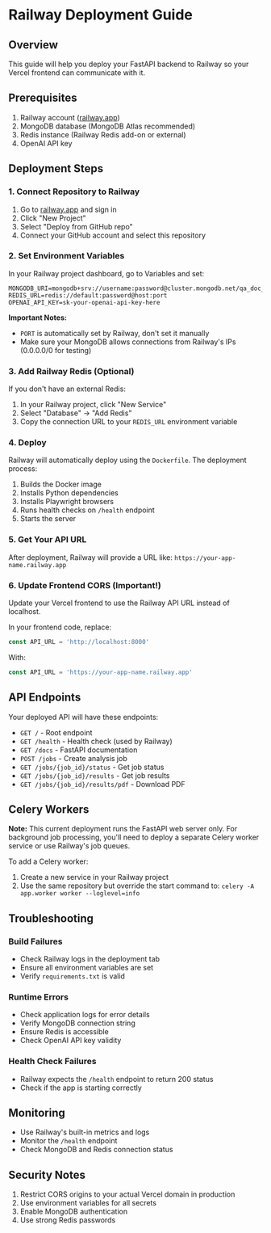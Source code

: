# Railway Deployment Guide

## Overview
This guide will help you deploy your FastAPI backend to Railway so your Vercel frontend can communicate with it.

## Prerequisites
1. Railway account ([railway.app](https://railway.app))
2. MongoDB database (MongoDB Atlas recommended)
3. Redis instance (Railway Redis add-on or external)
4. OpenAI API key

## Deployment Steps

### 1. Connect Repository to Railway
1. Go to [railway.app](https://railway.app) and sign in
2. Click "New Project"
3. Select "Deploy from GitHub repo"
4. Connect your GitHub account and select this repository

### 2. Set Environment Variables
In your Railway project dashboard, go to Variables and set:

```
MONGODB_URI=mongodb+srv://username:password@cluster.mongodb.net/qa_doc_generator
REDIS_URL=redis://default:password@host:port
OPENAI_API_KEY=sk-your-openai-api-key-here
```

**Important Notes:**
- `PORT` is automatically set by Railway, don't set it manually
- Make sure your MongoDB allows connections from Railway's IPs (0.0.0.0/0 for testing)

### 3. Add Railway Redis (Optional)
If you don't have an external Redis:
1. In your Railway project, click "New Service"
2. Select "Database" → "Add Redis"
3. Copy the connection URL to your `REDIS_URL` environment variable

### 4. Deploy
Railway will automatically deploy using the `Dockerfile`. The deployment process:
1. Builds the Docker image
2. Installs Python dependencies
3. Installs Playwright browsers
4. Runs health checks on `/health` endpoint
5. Starts the server

### 5. Get Your API URL
After deployment, Railway will provide a URL like:
`https://your-app-name.railway.app`

### 6. Update Frontend CORS (Important!)
Update your Vercel frontend to use the Railway API URL instead of localhost.

In your frontend code, replace:
```javascript
const API_URL = 'http://localhost:8000'
```

With:
```javascript
const API_URL = 'https://your-app-name.railway.app'
```

## API Endpoints
Your deployed API will have these endpoints:
- `GET /` - Root endpoint
- `GET /health` - Health check (used by Railway)
- `GET /docs` - FastAPI documentation
- `POST /jobs` - Create analysis job
- `GET /jobs/{job_id}/status` - Get job status
- `GET /jobs/{job_id}/results` - Get job results
- `GET /jobs/{job_id}/results/pdf` - Download PDF

## Celery Workers
**Note:** This current deployment runs the FastAPI web server only. For background job processing, you'll need to deploy a separate Celery worker service or use Railway's job queues.

To add a Celery worker:
1. Create a new service in your Railway project
2. Use the same repository but override the start command to: `celery -A app.worker worker --loglevel=info`

## Troubleshooting

### Build Failures
- Check Railway logs in the deployment tab
- Ensure all environment variables are set
- Verify `requirements.txt` is valid

### Runtime Errors
- Check application logs for error details
- Verify MongoDB connection string
- Ensure Redis is accessible
- Check OpenAI API key validity

### Health Check Failures
- Railway expects the `/health` endpoint to return 200 status
- Check if the app is starting correctly

## Monitoring
- Use Railway's built-in metrics and logs
- Monitor the `/health` endpoint
- Check MongoDB and Redis connection status

## Security Notes
1. Restrict CORS origins to your actual Vercel domain in production
2. Use environment variables for all secrets
3. Enable MongoDB authentication
4. Use strong Redis passwords 